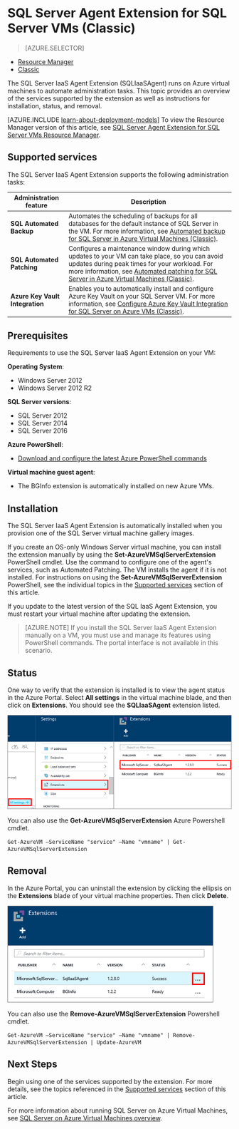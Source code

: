<properties
	pageTitle="SQL Server Agent Extension for SQL Server VMs (Classic) | Microsoft Azure"
	description="This topic describes how to manage the SQL Server agent extension, which automates specific SQL Server administration tasks. These include Automated Backup, Automated Patching, and Azure Key Vault Integration. This topic uses the classic deployment mode."
	services="virtual-machines-windows"
	documentationCenter=""
	authors="rothja"
	manager="jhubbard"
	editor=""
	tags="azure-service-management"/>

<tags
	ms.service="virtual-machines-windows"
	ms.devlang="na"
	ms.topic="article"
	ms.tgt_pltfrm="vm-windows-sql-server"
	ms.workload="infrastructure-services"
	ms.date="05/16/2016"
	ms.author="jroth"/>

# SQL Server Agent Extension for SQL Server VMs (Classic)

> [AZURE.SELECTOR]
- [Resource Manager](virtual-machines-windows-sql-server-agent-extension.md)
- [Classic](virtual-machines-windows-classic-sql-server-agent-extension.md)

The SQL Server IaaS Agent Extension (SQLIaaSAgent) runs on Azure virtual machines to automate administration tasks. This topic provides an overview of the services supported by the extension as well as instructions for installation, status, and removal.

[AZURE.INCLUDE [learn-about-deployment-models](../../includes/learn-about-deployment-models-classic-include.md)] To view the Resource Manager version of this article, see [SQL Server Agent Extension for SQL Server VMs Resource Manager](virtual-machines-windows-sql-server-agent-extension.md).

## Supported services

The SQL Server IaaS Agent Extension supports the following administration tasks:

| Administration feature | Description |
|---------------------|-------------------------------|
| **SQL Automated Backup** | Automates the scheduling of backups for all databases for the default instance of SQL Server in the VM. For more information, see [Automated backup for SQL Server in Azure Virtual Machines (Classic)](virtual-machines-windows-classic-sql-automated-backup.md).|
| **SQL Automated Patching** | Configures a maintenance window during which updates to your VM can take place, so  you can avoid updates during peak times for your workload. For more information, see [Automated patching for SQL Server in Azure Virtual Machines (Classic)](virtual-machines-windows-classic-sql-automated-patching.md).|
| **Azure Key Vault Integration** | Enables you to automatically install and configure Azure Key Vault on your SQL Server VM. For more information, see [Configure Azure Key Vault Integration for SQL Server on Azure VMs (Classic)](virtual-machines-windows-classic-ps-sql-keyvault.md).|

## Prerequisites

Requirements to use the SQL Server IaaS Agent Extension on your VM:

**Operating System**:

- Windows Server 2012
- Windows Server 2012 R2

**SQL Server versions**:

- SQL Server 2012
- SQL Server 2014
- SQL Server 2016

**Azure PowerShell**:

- [Download and configure the latest Azure PowerShell commands](../powershell-install-configure.md)

**Virtual machine guest agent**:

- The BGInfo extension is automatically installed on new Azure VMs.

## Installation

The SQL Server IaaS Agent Extension is automatically installed when you provision one of the SQL Server virtual machine gallery images.

If you create an OS-only Windows Server virtual machine, you can install the extension manually by using the **Set-AzureVMSqlServerExtension** PowerShell cmdlet. Use the command to configure one of the agent's services, such as Automated Patching. The VM installs the agent if it is not installed. For instructions on using the **Set-AzureVMSqlServerExtension** PowerShell, see the individual topics in the [Supported services](#supported-services) section of this article.

If you update to the latest version of the SQL IaaS Agent Extension, you must restart your virtual machine after updating the extension.

>[AZURE.NOTE] If you install the SQL Server IaaS Agent Extension manually on a VM, you must use and manage its features using PowerShell commands. The portal interface is not available in this scenario.

## Status

One way to verify that the extension is installed is to view the agent status in the Azure Portal. Select **All settings** in the virtual machine blade, and then click on **Extensions**. You should see the **SQLIaaSAgent** extension listed.

![SQL Server IaaS Agent Extension in Azure Portal](./media/virtual-machines-windows-classic-sql-server-agent-extension/azure-sql-server-iaas-agent-portal.png)

You can also use the **Get-AzureVMSqlServerExtension** Azure Powershell cmdlet.

	Get-AzureVM –ServiceName "service" –Name "vmname" | Get-AzureVMSqlServerExtension

## Removal   

In the Azure Portal, you can uninstall the extension by clicking the ellipsis on the **Extensions** blade of your virtual machine properties. Then click **Delete**.

![Uninstall the SQL Server IaaS Agent Extension in Azure Portal](./media/virtual-machines-windows-classic-sql-server-agent-extension/azure-sql-server-iaas-agent-uninstall.png)

You can also use the **Remove-AzureVMSqlServerExtension** Powershell cmdlet.

	Get-AzureVM –ServiceName "service" –Name "vmname" | Remove-AzureVMSqlServerExtension | Update-AzureVM

## Next Steps

Begin using one of the services supported by the extension. For more details, see the topics referenced in the [Supported services](#supported-services) section of this article.

For more information about running SQL Server on Azure Virtual Machines, see [SQL Server on Azure Virtual Machines overview](virtual-machines-windows-sql-server-iaas-overview.md).
